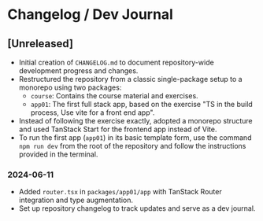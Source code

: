 # Changelog / Dev Journal

## [Unreleased]

- Initial creation of `CHANGELOG.md` to document repository-wide development progress and changes.
- Restructured the repository from a classic single-package setup to a monorepo using two packages:
  - `course`: Contains the course material and exercises.
  - `app01`: The first full stack app, based on the exercise "TS in the build process, Use vite for a front end app".
- Instead of following the exercise exactly, adopted a monorepo structure and used TanStack Start for the frontend app instead of Vite.
- To run the first app (`app01`) in its basic template form, use the command `npm run dev` from the root of the repository and follow the instructions provided in the terminal.

### 2024-06-11
- Added `router.tsx` in `packages/app01/app` with TanStack Router integration and type augmentation.
- Set up repository changelog to track updates and serve as a dev journal.